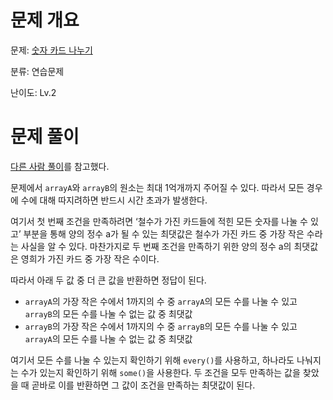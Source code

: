 # 문제 개요

문제: [숫자 카드 나누기](https://school.programmers.co.kr/learn/courses/30/lessons/135807)

분류: 연습문제

난이도: Lv.2

# 문제 풀이

[다른 사람 풀이](https://school.programmers.co.kr/questions/41282)를 참고했다.

문제에서 `arrayA`와 `arrayB`의 원소는 최대 1억개까지 주어질 수 있다. 따라서 모든 경우에 수에 대해 따지려하면 반드시 시간 초과가 발생한다.

여기서 첫 번째 조건을 만족하려면 ‘철수가 가진 카드들에 적힌 모든 숫자를 나눌 수 있고’ 부분을 통해 양의 정수 a가 될 수 있는 최댓값은 철수가 가진 카드 중 가장 작은 수라는 사실을 알 수 있다.
마찬가지로 두 번째 조건을 만족하기 위한 양의 정수 a의 최댓값은 영희가 가진 카드 중 가장 작은 수이다.

따라서 아래 두 값 중 더 큰 값을 반환하면 정답이 된다.

- `arrayA`의 가장 작은 수에서 1까지의 수 중 `arrayA`의 모든 수를 나눌 수 있고 `arrayB`의 모든 수를 나눌 수 없는 값 중 최댓값
- `arrayB`의 가장 작은 수에서 1까지의 수 중 `arrayB`의 모든 수를 나눌 수 있고 `arrayA`의 모든 수를 나눌 수 없는 값 중 최댓값

여기서 모든 수를 나눌 수 있는지 확인하기 위해 `every()`를 사용하고, 하나라도 나눠지는 수가 있는지 확인하기 위해 `some()`을 사용한다. 두 조건을 모두 만족하는 값을 찾았을 때 곧바로 이를 반환하면 그 값이 조건을 만족하는 최댓값이 된다.
